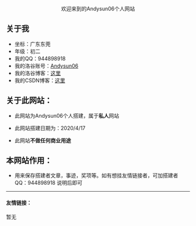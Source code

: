 <center>欢迎来到的Andysun06个人网站</center>

## 关于我
- 坐标：广东东莞
- 年级：初二
- 我的QQ：944898918
- 我的洛谷账号：[Andysun06](https://www.luogu.com.cn/user/70299)
- 我的洛谷博客：[这里](https://www.luogu.com.cn/blog/andysun123/)
- 我的CSDN博客：[这里](https://blog.csdn.net/a_n_d_y_s_u_n__)

## 关于此网站：

- 此网站为Andysun06个人搭建，属于**私人**网站

- 此网站搭建日期为：2020/4/17

- 此网站**不做任何商业用途**



## 本网站作用：

- 用来保存搭建者文章，事迹，奖项等。如有想挂友情链接者，可加搭建者QQ：944898918 说明后即可

-------------------------------------

#### 友情链接：

暂无
